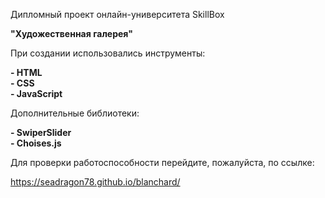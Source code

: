 Дипломный проект онлайн-университета SkillBox

<b>"Художественная галерея"</b>

При создании использовались инструменты:

<b>
- HTML<br>
- CSS<br>
- JavaScript</b>

<br>

Дополнительные библиотеки:

<b>
- SwiperSlider<br>
- Choises.js</b>

Для проверки работоспособности перейдите, пожалуйста, по ссылке:

https://seadragon78.github.io/blanchard/
